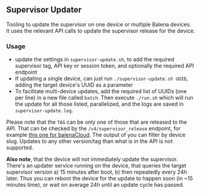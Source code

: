 ## Supervisor Updater

Tooling to update the supervisor on one device or multiple Balena devices. It uses
the relevant API calls to update the supervisor release for the device.

### Usage

* update the settings in `supervisor-update.sh`, to add the required supervisor tag,
  API key or session token, and optionally the required API endpoint
* If updating a single device, can just run `./supervisor-update.sh UUID`, adding the
  target device's UUID as a parameter
* To facilitate multi-device updates, add the required list of UUIDs (one per line)
  in a new file called `batch`. Then execute `./run.sh` which will run the update
  for all those listed, parallelized, and the logs are saved in `supervisor-update.log`.

Please note that the `TAG` can be only one of those that are released to the API. That
can be checked by the `/v4/supervisor_release` endpoint, for example
[this one for balenaCloud](https://api.balena-cloud.com/v4/supervisor_release).
The output of you can filter by device slug. Updates to any other version/tag than
what is in the API is not supported.

**Also note**, that the device will not immediately update the supervisor. There's
an updater service running on the device, that queries the target supervisor
version a) 15 minutes after boot, b) then repeatedly every 24h later. Thus you can
reboot the device for the update to happen soon (in ~15 minutes time), or wait on
average 24h until an update cycle has passed.

